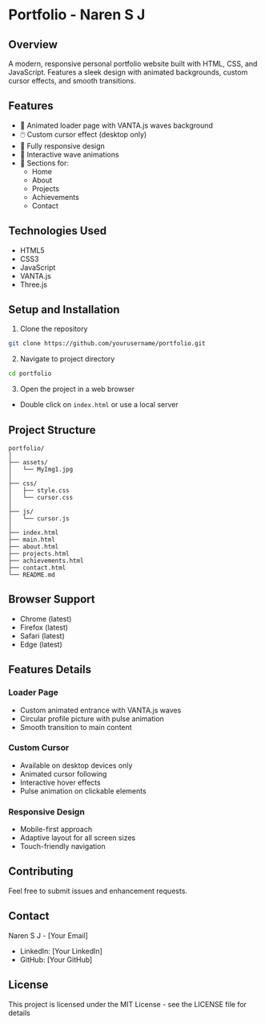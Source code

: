 # Portfolio - Naren S J

## Overview
A modern, responsive personal portfolio website built with HTML, CSS, and JavaScript. Features a sleek design with animated backgrounds, custom cursor effects, and smooth transitions.

## Features
- 🎨 Animated loader page with VANTA.js waves background
- 🖱️ Custom cursor effect (desktop only)
- 📱 Fully responsive design
- 🌊 Interactive wave animations
- 🎯 Sections for:
  - Home
  - About
  - Projects
  - Achievements
  - Contact

## Technologies Used
- HTML5
- CSS3
- JavaScript
- VANTA.js
- Three.js

## Setup and Installation
1. Clone the repository
```bash
git clone https://github.com/yourusername/portfolio.git
```

2. Navigate to project directory
```bash
cd portfolio
```

3. Open the project in a web browser
- Double click on `index.html` or use a local server

## Project Structure
```
portfolio/
│
├── assets/
│   └── MyImg1.jpg
│
├── css/
│   ├── style.css
│   └── cursor.css
│
├── js/
│   └── cursor.js
│
├── index.html
├── main.html
├── about.html
├── projects.html
├── achievements.html
├── contact.html
└── README.md
```

## Browser Support
- Chrome (latest)
- Firefox (latest)
- Safari (latest)
- Edge (latest)

## Features Details

### Loader Page
- Custom animated entrance with VANTA.js waves
- Circular profile picture with pulse animation
- Smooth transition to main content

### Custom Cursor
- Available on desktop devices only
- Animated cursor following
- Interactive hover effects
- Pulse animation on clickable elements

### Responsive Design
- Mobile-first approach
- Adaptive layout for all screen sizes
- Touch-friendly navigation

## Contributing
Feel free to submit issues and enhancement requests.

## Contact
Naren S J - [Your Email]
- LinkedIn: [Your LinkedIn]
- GitHub: [Your GitHub]

## License
This project is licensed under the MIT License - see the LICENSE file for details